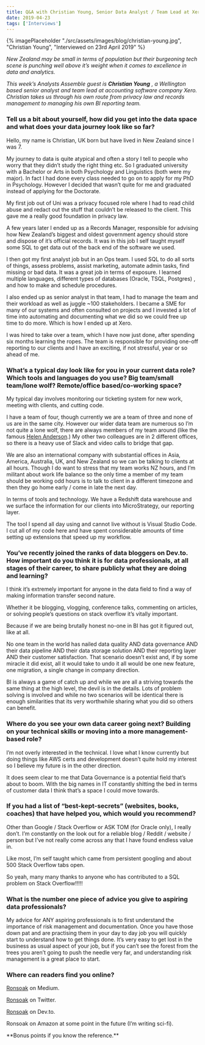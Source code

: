 ```yaml
---
title: Q&A with Christian Young, Senior Data Analyst / Team Lead at Xero
date: 2019-04-23
tags: ['Interviews']
---
```

{% imagePlaceholder "./src/assets/images/blog/christian-young.jpg", "Christian Young", "Interviewed on 23rd April 2019" %}

_New Zealand may be small in terms of population but their burgeoning tech scene is punching well above it&#8217;s weight when it comes to excellence in data and analytics._

_This week&#8217;s Analysts Assemble guest is **Christian Young** , a Wellington based senior analyst and team lead at accounting software company Xero. Christian takes us through his own route from privacy law and records management to managing his own BI reporting team._

### Tell us a bit about yourself, how did you get into the data space and what does your data journey look like so far?

Hello, my name is Christian, UK born but have lived in New Zealand since I was 7.

My journey to data is quite atypical and often a story I tell to people who worry that they didn’t study the right thing etc. So I graduated university with a Bachelor or Arts in both Psychology and Linguistics (both were my major). In fact I had done every class needed to go on to apply for my PhD in Psychology. However I decided that wasn’t quite for me and graduated instead of applying for the Doctorate.

My first job out of Uni was a privacy focused role where I had to read child abuse and redact out the stuff that couldn’t be released to the client. This gave me a really good foundation in privacy law.

A few years later I ended up as a Records Manager, responsible for advising how New Zealand’s biggest and oldest government agency should store and dispose of it’s official records. It was in this job I self taught myself some SQL to get data out of the back end of the software we used.

I then got my first analyst job but in an Ops team. I used SQL to do all sorts of things, assess problems, assist marketing, automate admin tasks, find missing or bad data. It was a great job in terms of exposure. I learned multiple languages, different types of databases (Oracle, TSQL, Postgres) , and how to make and schedule procedures.

I also ended up as senior analyst in that team, I had to manage the team and their workload as well as juggle ~100 stakeholders. I became a SME for many of our systems and often consulted on projects and I invested a lot of time into automating and documenting what we did so we could free up time to do more. Which is how I ended up at Xero.

I was hired to take over a team, which I have now just done, after spending six months learning the ropes. The team is responsible for providing one-off reporting to our clients and I have an exciting, if not stressful, year or so ahead of me.

### What’s a typical day look like for you in your current data role? Which tools and languages do you use? Big team/small team/lone wolf? Remote/office based/co-working space?

My typical day involves monitoring our ticketing system for new work, meeting with clients, and cutting code.

I have a team of four, though currently we are a team of three and none of us are in the same city. However our wider data team are numerous so I’m not quite a lone wolf, there are always members of my team around (like the famous [Helen Anderson][1].) My other two colleagues are in 2 different offices, so there is a heavy use of Slack and video calls to bridge that gap.

We are also an international company with substantial offices in Asia, America, Australia, UK, and New Zealand so we can be talking to clients at all hours. Though I do want to stress that my team works NZ hours, and I’m militant about work life balance so the only time a member of my team should be working odd hours is to talk to client in a different timezone and then they go home early / come in late the next day.

In terms of tools and technology. We have a Redshift data warehouse and we surface the information for our clients into MicroStrategy, our reporting layer.

The tool I spend all day using and cannot live without is Visual Studio Code. I cut all of my code here and have spent considerable amounts of time setting up extensions that speed up my workflow.

### You&#8217;ve recently joined the ranks of data bloggers on Dev.to. How important do you think it is for data professionals, at all stages of their career, to share publicly what they are doing and learning?

I think it’s extremely important for anyone in the data field to find a way of making information transfer second nature.

Whether it be blogging, vlogging, conference talks, commenting on articles, or solving people’s questions on stack overflow it’s vitally important.

Because if we are being brutally honest no-one in BI has got it figured out, like at all.

No one team in the world has nailed data quality AND data governance AND their data pipeline AND their data storage solution AND their reporting layer AND their customer satisfaction. That scenario doesn’t exist and, if by some miracle it did exist, all it would take to undo it all would be one new feature, one migration, a single change in company direction.

BI is always a game of catch up and while we are all a striving towards the same thing at the high level, the devil is in the details. Lots of problem solving is involved and while no two scenarios will be identical there is enough similarities that its very worthwhile sharing what you did so others can benefit.

### Where do you see your own data career going next? Building on your technical skills or moving into a more management-based role?

I’m not overly interested in the technical. I love what I know currently but doing things like AWS certs and development doesn’t quite hold my interest so I believe my future is in the other direction.

It does seem clear to me that Data Governance is a potential field that’s about to boom. With the big names in IT constantly shitting the bed in terms of customer data I think that’s a space I could move towards.

### If you had a list of “best-kept-secrets” (websites, books, coaches) that have helped you, which would you recommend?

Other than Google / Stack Overflow or ASK TOM (for Oracle only), I really don’t. I’m constantly on the look out for a reliable blog / Reddit / website / person but I’ve not really come across any that I have found endless value in.

Like most, I’m self taught which came from persistent googling and about 500 Stack Overflow tabs open.

So yeah, many many thanks to anyone who has contributed to a SQL problem on Stack Overflow!!!!!

### What is the number one piece of advice you give to aspiring data professionals?

My advice for ANY aspiring professionals is to first understand the importance of risk management and documentation. Once you have those down pat and are practising them in your day to day job you will quickly start to understand how to get things done. It’s very easy to get lost in the business as usual aspect of your job, but if you can’t see the forest from the trees you aren’t going to push the needle very far, and understanding risk management is a great place to start.

### Where can readers find you online?

[Ronsoak][2] on Medium.

[Ronsoak][3] on Twitter.

[Ronsoak][4] on Dev.to.

Ronsoak on Amazon at some point in the future (I’m writing sci-fi).

\*\*Bonus points if you know the reference.\*\*

 [1]: https://analystsassemble.com/interviews/helen-anderson/
 [2]: https://medium.com/@ronsoak
 [3]: https://twitter.com/ronsoak
 [4]: https://dev.to/ronsoak